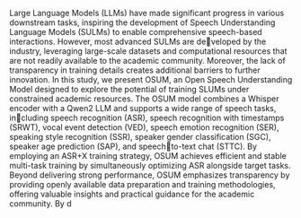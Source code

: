 Large Language Models (LLMs) have made significant progress in various downstream
tasks, inspiring the development of Speech Understanding Language Models (SULMs) to
enable comprehensive speech-based interactions. However, most advanced SULMs are developed by the industry, leveraging large-scale datasets and computational resources that
are not readily available to the academic community. Moreover, the lack of transparency
in training details creates additional barriers to further innovation. In this study, we
present OSUM, an Open Speech Understanding Model designed to explore the potential
of training SLUMs under constrained academic resources. The OSUM model combines
a Whisper encoder with a Qwen2 LLM and supports a wide range of speech tasks, including speech recognition (ASR), speech recognition with timestamps (SRWT), vocal
event detection (VED), speech emotion recognition (SER), speaking style recognition
(SSR), speaker gender classification (SGC), speaker age prediction (SAP), and speechto-text chat (STTC). By employing an ASR+X training strategy, OSUM achieves efficient
and stable multi-task training by simultaneously optimizing ASR alongside target tasks.
Beyond delivering strong performance, OSUM emphasizes transparency by providing
openly available data preparation and training methodologies, offering valuable insights
and practical guidance for the academic community. By d
